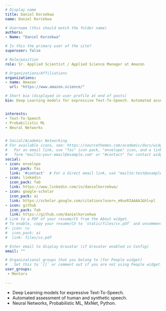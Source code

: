 ```yaml
---
# Display name
title: Daniel Korzekwa
name: Daniel Korzekwa

# Username (this should match the folder name)
authors:
- Name: "Daniel Korzekwa"

# Is this the primary user of the site?
superuser: false

# Role/position
role: Sr. Applied Scientist / Applied Science Manager at Amazon

# Organizations/Affiliations
organizations:
- name: Amazon
  url: "https://www.amazon.science/"

# Short bio (displayed in user profile at end of posts)
bio: Deep Learning models for expressive Text-To-Speech. Automated assessment of human and synthetic speech. Neural Networks, Probabilistic ML, MxNet, Python.


interests:
- Text-To-Speech
- Probabilistic ML
- Neural Networks


# Social/Academic Networking
# For available icons, see: https://sourcethemes.com/academic/docs/widgets/#icons
#   For an email link, use "fas" icon pack, "envelope" icon, and a link in the
#   form "mailto:your-email@example.com" or "#contact" for contact widget.
social:
- icon: envelope
  icon_pack: fas
  link: '#contact'  # For a direct email link, use "mailto:test@example.org".
- icon: linkedin
  icon_pack: fab
  link: https://www.linkedin.com/in/danielkorzekwa/
- icon: google-scholar
  icon_pack: ai
  link: https://scholar.google.com/citations?user=_m9uxRIAAAAJ&hl=pl
- icon: github
  icon_pack: fab
  link: https://github.com/danielkorzekwa
# Link to a PDF of your resume/CV from the About widget.
# To enable, copy your resume/CV to `static/files/cv.pdf` and uncomment the lines below.  
#- icon: cv
#  icon_pack: ai
#  link: files/cv.pdf

# Enter email to display Gravatar (if Gravatar enabled in Config)
email: ""

# Organizational groups that you belong to (for People widget)
#   Set this to `[]` or comment out if you are not using People widget.  
user_groups:
 - Mentors
 
---
```

- Deep Learning models for expressive Text-To-Speech.
- Automated assessment of human and synthetic speech.
- Neural Networks, Probabilistic ML, MxNet, Python.
